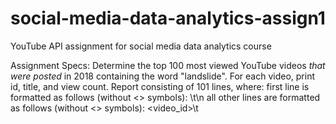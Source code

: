 # social-media-data-analytics-assign1
YouTube API assignment for social media data analytics course

Assignment Specs:
Determine the top 100 most viewed YouTube videos *that were posted* in 2018 containing the word "landslide". For each video, print id, title, and view count.
Report consisting of 101 lines, where:
    first line is formatted as follows (without <> symbols): <startDate>\t<endDate>\n
    all other lines are formatted as follows (without <> symbols): <video_id>\t<title>\t<viewCount>\n
  
 How to run:
 python search-landslide.py
